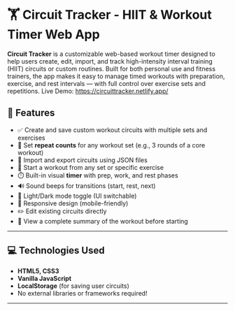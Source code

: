 # 🏋️ Circuit Tracker - HIIT & Workout Timer Web App

**Circuit Tracker** is a customizable web-based workout timer designed to help users create, edit, import, and track high-intensity interval training (HIIT) circuits or custom routines. Built for both personal use and fitness trainers, the app makes it easy to manage timed workouts with preparation, exercise, and rest intervals — with full control over exercise sets and repetitions.
Live Demo: https://circuittracker.netlify.app/
## 🚀 Features

- ✅ Create and save custom workout circuits with multiple sets and exercises
- 🔁 Set **repeat counts** for any workout set (e.g., 3 rounds of a core workout)
- 🧩 Import and export circuits using JSON files
- 🎯 Start a workout from any set or specific exercise
- ⏱️ Built-in visual **timer** with prep, work, and rest phases
- 🔊 Sound beeps for transitions (start, rest, next)
- 🌙 Light/Dark mode toggle (UI switchable)
- 📱 Responsive design (mobile-friendly)
- ✏️ Edit existing circuits directly
- 📖 View a complete summary of the workout before starting

---

## 💻 Technologies Used

- **HTML5, CSS3**
- **Vanilla JavaScript**
- **LocalStorage** (for saving user circuits)
- No external libraries or frameworks required!

---
